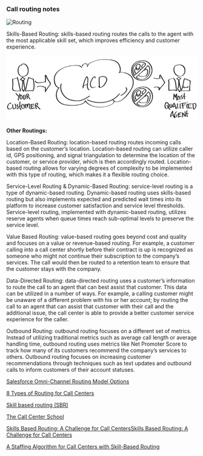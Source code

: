 ### Call routing notes

![Routing](https://www.thecallcenterschool.com/assets/img/courses/skill_based_routing.png)

Skills-Based Routing: skills-based routing routes the calls to the agent with the most applicable skill set, which improves efficiency and customer experience. 

![routing](img/routing-1.png)

**Other Routings:**


Location-Based Routing: location-based routing routes incoming calls based on the customer’s location. Location-based routing can utilize caller id, GPS positioning, and signal triangulation to determine the location of the customer, or service provider, which is then accordingly routed. Location-based routing allows for varying degrees of complexity to be implemented with this type of routing, which makes it a flexible routing choice.

Service-Level Routing & Dynamic-Based Routing: service-level routing is a type of dynamic-based routing. Dynamic-based routing uses skills-based routing but also implements expected and predicted wait times into its platform to increase customer satisfaction and service level thresholds. Service-level routing, implemented with dynamic-based routing, utilizes reserve agents when queue times reach sub-optimal levels to preserve the service level.

Value Based Routing: value-based routing goes beyond cost and quality and focuses on a value or revenue-based routing. For example, a customer calling into a call center shortly before their contract is up is recognized as someone who might not continue their subscription to the company’s services. The call would then be routed to a retention team to ensure that the customer stays with the company.

Data-Directed Routing: data-directed routing uses a customer’s information to route the call to an agent that can best assist that customer. This data can be utilized in a number of ways. For example, a calling customer might be unaware of a different problem with his or her account; by routing the call to an agent that can assist that customer with their call and the additional issue, the call center is able to provide a better customer service experience for the caller.

Outbound Routing: outbound routing focuses on a different set of metrics. Instead of utilizing traditional metrics such as average call length or average handling time, outbound routing uses metrics like Net Promoter Score to track how many of its customers recommend the company’s services to others. Outbound routing focuses on increasing customer recommendations through techniques such as text updates and outbound calls to inform customers of their account statuses.



[Salesforce Omni-Channel Routing Model Options](https://help.salesforce.com/articleView?id=service_presence_routing_options.htm&type=0)

[8 Types of Routing for Call Centers](https://starpoundtech.com/8-types-of-routing-for-call-centers/)

[Skill based routing (SBR)](https://starpoundtech.com/skills-based-routing/)

[The Call Center School](https://www.thecallcenterschool.com/programs/workforce-management/skill-based-routing/)

[Skills Based Routing: A Challenge for Call CentersSkills Based Routing: A Challenge for Call Centers](http://www.stern.nyu.edu/om/faculty/pinedo/ofs/download/paulskill.htm)

[A Staffing Algorithm for Call Centers with Skill-Based Routing](http://www.columbia.edu/~ww2040/NYU.pdf)
